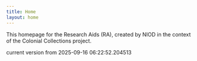 ```yaml
---
title: Home
layout: home
---
```


This homepage for the Research Aids (RA), created by NIOD in the context of the Colonial Collections project. 


current version from 2025-09-16 06:22:52.204513